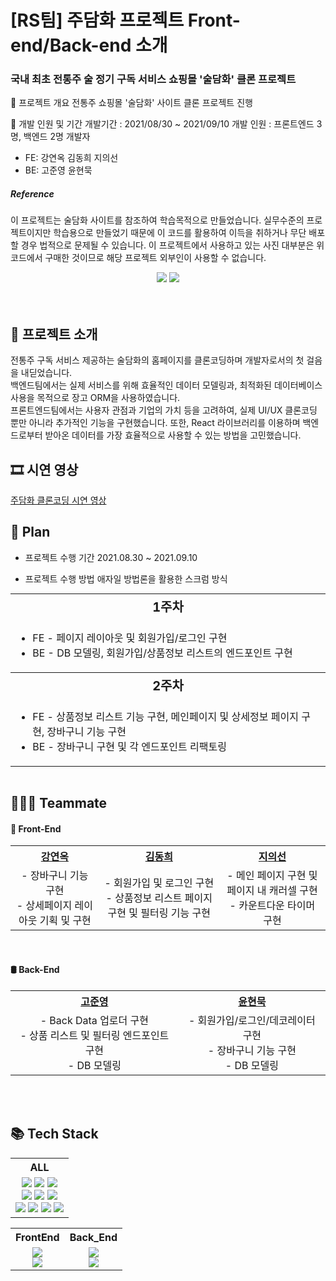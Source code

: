 # [RS팀] 주담화 프로젝트 Front-end/Back-end 소개

### 국내 최초 전통주 술 정기 구독 서비스 쇼핑몰 '술담화' 클론 프로젝트

📌 프로젝트 개요
전통주 쇼핑몰 '술담화' 사이트 클론 프로젝트 진행

📌 개발 인원 및 기간
개발기간 : 2021/08/30 ~ 2021/09/10
개발 인원 : 프론트엔드 3명, 백엔드 2명
개발자

- FE: 강연옥 김동희 지의선
- BE: 고준영 윤현묵

##### Reference

이 프로젝트는 술담화 사이트를 참조하여 학습목적으로 만들었습니다.
실무수준의 프로젝트이지만 학습용으로 만들었기 때문에 이 코드를 활용하여 이득을 취하거나 무단 배포할 경우 법적으로 문제될 수 있습니다.
이 프로젝트에서 사용하고 있는 사진 대부분은 위코드에서 구매한 것이므로 해당 프로젝트 외부인이 사용할 수 없습니다.



<div id=header align="center">
  <img src="![image](https://user-images.githubusercontent.com/76927263/132832653-409f53c8-1b69-46c0-b43f-294b41d5006c.png)
">
  <a href=""https://youtu.be/tThYy28aRaU"">
    <img src="![image](https://user-images.githubusercontent.com/76927263/132832653-409f53c8-1b69-46c0-b43f-294b41d5006c.png)
">
  </a>
</div>

<br>


<br>

## 📌 프로젝트 소개

전통주 구독 서비스 제공하는 술담화의 홈페이지를 클론코딩하며 개발자로서의 첫 걸음을 내딛었습니다.<br>
백엔드팀에서는 실제 서비스를 위해 효율적인 데이터 모델링과, 최적화된 데이터베이스 사용을 목적으로 장고 ORM을 사용하였습니다.<br>
프론트엔드팀에서는 사용자 관점과 기업의 가치 등을 고려하여, 실제 UI/UX 클론코딩 뿐만 아니라 추가적인 기능을 구현했습니다. 또한, React 라이브러리를 이용하며 백엔드로부터 받아온 데이터를 가장 효율적으로 사용할 수 있는 방법을 고민했습니다.<br>



## 🎞 시연 영상

<a href="https://youtu.be/tThYy28aRaU">주담화 클론코딩 시연 영상</a>


## 📅 Plan

* 프로젝트 수행 기간
  2021.08.30 ~ 2021.09.10

* 프로젝트 수행 방법
  애자일 방법론을 활용한 스크럼 방식 

<table style="text-align:center; margin:auto;">
  <tr>
    <th colspan="4" style="font-size:20px">1주차</th>
  </tr>
  <tr>
    <td colspan="4">
      <ul style="text-align:left">
        <li> FE - 페이지 레이아웃 및 회원가입/로그인 구현</li>
        <li> BE - DB 모델링, 회원가입/상품정보 리스트의 엔드포인트 구현</li>
      </ul>
    </td>
  </tr>
  <tr>
    <th colspan="4" style="font-size:20px">2주차</th>
  </tr>
  <tr>
    <td colspan="4">
      <ul style="text-align:left">
        <li> FE - 상품정보 리스트 기능 구현, 메인페이지 및 상세정보 페이지 구현, 장바구니 기능 구현</li>
        <li> BE - 장바구니 구현 및 각 엔드포인트 리팩토링</li>
      </ul>
    </td>
  </tr>
  </table>

<br>

## 👨‍👩‍👧 Teammate

<div id=teammate>
  <h4> 🎨 Front-End </h4>
  <table style="text-align:center;">
    <tr>
      <th><a href="https://github.com/janine-kang">강연옥</a></th>
      <th><a href="https://github.com/dev-bomdong">김동희</a></th>
      <th><a href="https://github.com/esphoenixc">지의선</a></th>
    </tr>
    <tr>
      <td>
        - 장바구니 기능 구현<br>
        - 상세페이지 레이아웃 기획 및 구현
      </td>
      <td>
        - 회원가입 및 로그인 구현<br>
        - 상품정보 리스트 페이지 구현 및 필터링 기능 구현
      </td>
      <td>
        - 메인 페이지 구현 및 페이지 내 캐러셀 구현<br>
        - 카운트다운 타이머 구현
      </td>
    </tr>
  </table>
  <br>
  <h4> 🛢 Back-End </h4>
  <table style="text-align:center;">
    <tr>
      <th><a href="https://github.com/jay95ko">고준영</a></th>
      <th><a href="https://github.com/fall031-muk">윤현묵</a></th>
    </tr>
    <tr>
      <td>
        - Back Data 업로더 구현<br>
        - 상품 리스트 및 필터링 엔드포인트 구현<br>
        - DB 모델링
      </td>
      <td>
        - 회원가입/로그인/데코레이터 구현<br>
        - 장바구니 기능 구현<br>
        - DB 모델링
      </td>
    </tr>       
  </table>
  <br>
  
</div>

<br>


## 📚 Tech Stack

<div id=tech_stack>
  <table style="text-align:center;">
    <tr>
      <th>ALL</th>
    </tr>
    <tr>
      <td>
        <img src="https://img.shields.io/badge/Git-gray?style=plastic&logo=git">
        <img src="https://img.shields.io/badge/GitHub-gray?style=plastic&logo=github">
        <img src="https://img.shields.io/badge/Google_Drive-gray?style=plastic&logo=google-drive"><br>
        <img src="https://img.shields.io/badge/Jupyter-v1.0.0-orange?style=plastic&logo=jupyter">
        <img src="https://img.shields.io/badge/VSCode-v1.56.2-blue?style=plastic&logo=visual-studio-code">
        <img src="https://img.shields.io/badge/Google_Colab-gray?style=plastic&logo=google-colab"><br>
        <img src="https://img.shields.io/badge/Flask-v2.0.1-lightgray?style=plastic&logo=flask">
        <img src="https://img.shields.io/badge/Javascript-ES6+-yellow?style=plastic&logo=javascript">
        <img src="https://img.shields.io/badge/MySQL-v15.1-blue?style=plastic&logo=mysql">
        <img src="https://img.shields.io/badge/MariaDB-v10.5.10-navy?style=plastic&logo=mariadb">
      </td>
    </tr>
  </table>
  <table style="text-align:center;">
      <th>FrontEnd</th>
      <th>Back_End</th>
    </tr>
    <tr>
      <td>
        <img src="https://img.shields.io/badge/AWS-gray?style=plastic&logo=amazon-aws"><br>
        <img src="https://img.shields.io/badge/Docker-v19.03.11-blue?style=plastic&logo=docker">
      </td>
      <td>
        <img src="https://img.shields.io/badge/Raspberry_Pi-red?style=plastic&logo=raspberry-pi"><br>
        <img src="https://img.shields.io/badge/Ubuntu-v20.10-orange?style=plastic&logo=ubuntu">
      </td>
    </tr>
  </table>
</div>

<br>
